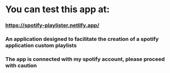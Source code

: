 # You can test this app at:

### https://spotify-playlister.netlify.app/

### An application designed to facilitate the creation of a spotify application custom playlists

### The app is connected with my spotify account, please proceed with caution
